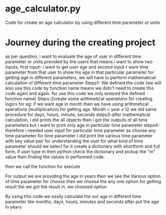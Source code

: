 # age_calculator.py
Code for create an age calculator by using different time parameter or units

# Journey during the creating project
  as per question, i want to evaluate the age of user in different time parameter or units provided by the users
that means i want to show two inputs, first input- i want to get user age and 
second input-I want time parameter from that user to show his age in that particular parameter
for getting age in different parameters, we will have to perform mathematical calculation of different time parameter
Steps1- We defined the code (we will also use this code by function name means we didn't need to create this code 
again and again. for use this code we only entered the defined function name) 
Steps-2create some arithmetical operations for creating logics
for eg: if we want age in month then we have using arithmetical operations (multiplication) for getting age.
		Month = year x 12
we did same procedure for days, hours, minute, seconds
steps3-after mathematical calculation, i did prints the all objects
then i got the outputs of all time parameters
but i want to print only age in particular time parameter 
steps4-therefore i needed user input for particular time parameter as choose any time parameter
for time parameter i did print the various time parameter with key value pair for understanding the user for what kind of 
time parameter should we select
for it create a dictionary with shortform and full form, if user type m then python check the dictionary and pickup 
the "m" value then finding the values in performed code.

then we call the function for execute

For output we are providing the age in years
then we see the Various option of time parameter for choose
then we choose the any one option for getting result 
the we got the result in, we choosed option

By using this code we easily calculate the our age in different time parameter like months, days, hours, 
minutes and seconds after put the age in years
